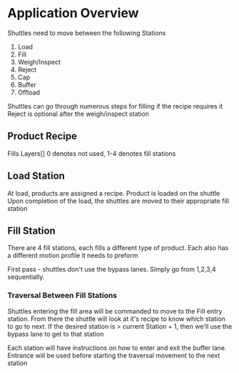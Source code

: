 # Application Overview

Shuttles need to move between the following Stations
1. Load
2. Fill
3. Weigh/Inspect
4. Reject
5. Cap
6. Buffer
7. Offload

Shuttles can go through numerous steps for filling if the recipe requires it
Reject is optional after the weigh/inspect station


## Product Recipe
Fills
  Layers[]
    0 denotes not used, 1-4 denotes fill stations


## Load Station
At load, products are assigned a recipe. Product is loaded on the shuttle
Upon completion of the load, the shuttles are moved to their appropriate fill station

## Fill Station
There are 4 fill stations, each fills a different type of product.
Each also has a different motion profile it needs to preform

First pass - shuttles don't use the bypass lanes. Simply go from 1,2,3,4 sequentially. 

### Traversal Between Fill Stations
Shuttles entering the fill area will be commanded to move to the Fill entry station. From there the shuttle will look at it's recipe to know which station to go to next. If the desired station is > current Station + 1, then we'll use the bypass lane to get to that station

Each station will have instructions on how to enter and exit the buffer lane. Entrance will be used before starting the traversal movement to the next station
